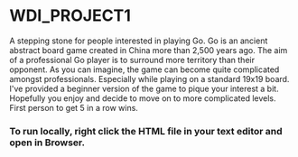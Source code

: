 # WDI_PROJECT1

A stepping stone for people interested in playing Go. Go is an ancient abstract board game created in China more than 2,500 years ago. The aim of a professional Go player is to surround more territory than their opponent. As you can imagine, the game can become quite complicated amongst professionals. Especially while playing on a standard 19x19 board. I've provided a beginner version of the game to pique your interest a bit. Hopefully you enjoy and decide to move on to more complicated levels. First person to get 5 in a row wins. 

### To run locally, right click the HTML file in your text editor and open in Browser.